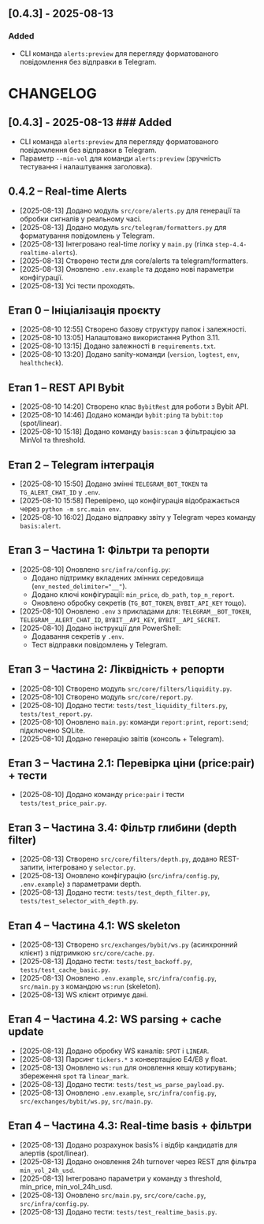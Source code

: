 ## [0.4.3] - 2025-08-13
### Added
- CLI команда `alerts:preview` для перегляду форматованого повідомлення без відправки в Telegram.

# CHANGELOG

## [0.4.3] - 2025-08-13 ### Added
- CLI команда `alerts:preview` для перегляду форматованого повідомлення без відправки в Telegram.
- Параметр `--min-vol` для команди `alerts:preview` (зручність тестування і налаштування заголовка).


## 0.4.2 – Real-time Alerts
- [2025-08-13] Додано модуль `src/core/alerts.py` для генерації та обробки сигналів у реальному часі.
- [2025-08-13] Додано модуль `src/telegram/formatters.py` для форматування повідомлень у Telegram.
- [2025-08-13] Інтегровано real-time логіку у `main.py` (гілка `step-4.4-realtime-alerts`).
- [2025-08-13] Створено тести для core/alerts та telegram/formatters.
- [2025-08-13] Оновлено `.env.example` та додано нові параметри конфігурації.
- [2025-08-13] Усі тести проходять.

## Етап 0 – Ініціалізація проєкту
- [2025-08-10 12:55] Створено базову структуру папок і залежності.
- [2025-08-10 13:05] Налаштовано використання Python 3.11.
- [2025-08-10 13:15] Додано залежності в `requirements.txt`.
- [2025-08-10 13:20] Додано sanity-команди (`version`, `logtest`, `env`, `healthcheck`).

## Етап 1 – REST API Bybit
- [2025-08-10 14:20] Створено клас `BybitRest` для роботи з Bybit API.
- [2025-08-10 14:46] Додано команди `bybit:ping` та `bybit:top` (spot/linear).
- [2025-08-10 15:18] Додано команду `basis:scan` з фільтрацією за MinVol та threshold.

## Етап 2 – Telegram інтеграція
- [2025-08-10 15:50] Додано змінні `TELEGRAM_BOT_TOKEN` та `TG_ALERT_CHAT_ID` у `.env`.
- [2025-08-10 15:58] Перевірено, що конфігурація відображається через `python -m src.main env`.
- [2025-08-10 16:02] Додано відправку звіту у Telegram через команду `basis:alert`.

## Етап 3 – Частина 1: Фільтри та репорти
- [2025-08-10] Оновлено `src/infra/config.py`:
  - Додано підтримку вкладених змінних середовища (`env_nested_delimiter="__"`).
  - Додано ключі конфігурації: `min_price`, `db_path`, `top_n_report`.
  - Оновлено обробку секретів (`TG_BOT_TOKEN`, `BYBIT_API_KEY` тощо).
- [2025-08-10] Оновлено `.env` з прикладами для: `TELEGRAM__BOT_TOKEN`, `TELEGRAM__ALERT_CHAT_ID`, `BYBIT__API_KEY`, `BYBIT__API_SECRET`.
- [2025-08-10] Додано інструкції для PowerShell:
  - Додавання секретів у `.env`.
  - Тест відправки повідомлень у Telegram.

## Етап 3 – Частина 2: Ліквідність + репорти
- [2025-08-10] Створено модуль `src/core/filters/liquidity.py`.
- [2025-08-10] Створено модуль `src/core/report.py`.
- [2025-08-10] Додано тести: `tests/test_liquidity_filters.py`, `tests/test_report.py`.
- [2025-08-10] Оновлено `main.py`: команди `report:print`, `report:send`; підключено SQLite.
- [2025-08-10] Додано генерацію звітів (консоль + Telegram).

## Етап 3 – Частина 2.1: Перевірка ціни (price:pair) + тести
- [2025-08-10] Додано команду `price:pair` і тести `tests/test_price_pair.py`.

## Етап 3 – Частина 3.4: Фільтр глибини (depth filter)
- [2025-08-13] Створено `src/core/filters/depth.py`, додано REST-запити, інтегровано у `selector.py`.
- [2025-08-13] Оновлено конфігурацію (`src/infra/config.py`, `.env.example`) з параметрами depth.
- [2025-08-13] Додано тести: `tests/test_depth_filter.py`, `tests/test_selector_with_depth.py`.

## Етап 4 – Частина 4.1: WS skeleton
- [2025-08-13] Створено `src/exchanges/bybit/ws.py` (асинхронний клієнт) з підтримкою `src/core/cache.py`.
- [2025-08-13] Додано тести: `tests/test_backoff.py`, `tests/test_cache_basic.py`.
- [2025-08-13] Оновлено `.env.example`, `src/infra/config.py`, `src/main.py` з командою `ws:run` (skeleton).
- [2025-08-13] WS клієнт отримує дані.

## Етап 4 – Частина 4.2: WS parsing + cache update
- [2025-08-13] Додано обробку WS каналів: `SPOT` і `LINEAR`.
- [2025-08-13] Парсинг `tickers.*` з конвертацією E4/E8 у float.
- [2025-08-13] Оновлено `ws:run` для оновлення кешу котирувань; збереження `spot` та `linear_mark`.
- [2025-08-13] Додано тести: `tests/test_ws_parse_payload.py`.
- [2025-08-13] Оновлено `.env.example`, `src/infra/config.py`, `src/exchanges/bybit/ws.py`, `src/main.py`.

## Етап 4 – Частина 4.3: Real-time basis + фільтри
- [2025-08-13] Додано розрахунок basis% і відбір кандидатів для алертів (spot/linear).
- [2025-08-13] Додано оновлення 24h turnover через REST для фільтра `min_vol_24h_usd`.
- [2025-08-13] Інтегровано параметри у команду з threshold, min_price, min_vol_24h_usd.
- [2025-08-13] Оновлено `src/main.py`, `src/core/cache.py`, `src/infra/config.py`.
- [2025-08-13] Додано тести: `tests/test_realtime_basis.py`.
